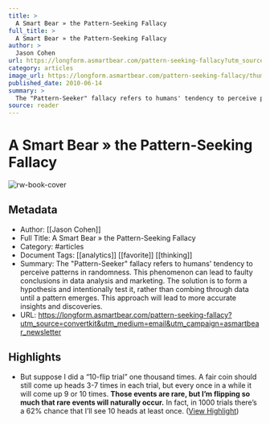 ```yaml
---
title: >
  A Smart Bear » the Pattern-Seeking Fallacy
full_title: >
  A Smart Bear » the Pattern-Seeking Fallacy
author: >
  Jason Cohen
url: https://longform.asmartbear.com/pattern-seeking-fallacy?utm_source=convertkit&utm_medium=email&utm_campaign=asmartbear_newsletter
category: articles
image_url: https://longform.asmartbear.com/pattern-seeking-fallacy/thumbnail-1200w.png
published_date: 2010-06-14
summary: >
  The "Pattern-Seeker" fallacy refers to humans' tendency to perceive patterns in randomness. This phenomenon can lead to faulty conclusions in data analysis and marketing. The solution is to form a hypothesis and intentionally test it, rather than combing through data until a pattern emerges. This approach will lead to more accurate insights and discoveries.
source: reader
---
```

# A Smart Bear » the Pattern-Seeking Fallacy

![rw-book-cover](https://longform.asmartbear.com/pattern-seeking-fallacy/thumbnail-1200w.png)

## Metadata
- Author: [[Jason Cohen]]
- Full Title: A Smart Bear » the Pattern-Seeking Fallacy
- Category: #articles
- Document Tags: [[analytics]] [[favorite]] [[thinking]] 
- Summary: The "Pattern-Seeker" fallacy refers to humans' tendency to perceive patterns in randomness. This phenomenon can lead to faulty conclusions in data analysis and marketing. The solution is to form a hypothesis and intentionally test it, rather than combing through data until a pattern emerges. This approach will lead to more accurate insights and discoveries.
- URL: https://longform.asmartbear.com/pattern-seeking-fallacy?utm_source=convertkit&utm_medium=email&utm_campaign=asmartbear_newsletter

## Highlights
- But suppose I did a “10-flip trial” one thousand times. A fair coin should still come up heads 3-7 times in each trial, but every once in a while it will come up 9 or 10 times. **Those events are rare, but I’m flipping so much that rare events will naturally occur.** In fact, in 1000 trials there’s a 62% chance that I’ll see 10 heads at least once. ([View Highlight](https://read.readwise.io/read/01j1jy5p6y7fccx3qtqnnyhqfp))


